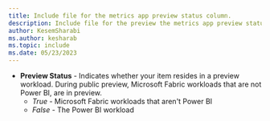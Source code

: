 ```yaml
---
title: Include file for the metrics app preview status column.
description: Include file for the preview the metrics app preview status column.
author: KesemSharabi
ms.author: kesharab
ms.topic: include
ms.date: 05/23/2023
---
```


* **Preview Status** - Indicates whether your item resides in a preview workload. During public preview, Microsoft Fabric workloads that are not Power BI, are in preview.
    * *True* - Microsoft Fabric workloads that aren't Power BI
    * *False* - The Power BI workload
